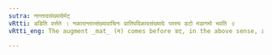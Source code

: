 ```yaml
---
sutra: नान्तादसंख्यादेर्मट्
vRtti: डडिति वर्त्तते । नकारान्तात्संख्यावाचिनः प्रातिपदिकादसंख्यादेः परस्य डटो मडागमो भवति ॥
vRtti_eng: The augment _mat_ (म) comes before डट्, in the above sense, after a Numeral which ends in न् when no other Numeral precedes it.

---
```

